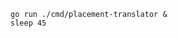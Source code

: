 <!--placement-translator-process-start-without-cd-kubestellar-start-->
```shell
go run ./cmd/placement-translator &
sleep 45
```
<!--placement-translator-process-start-without-cd-kubestellar-end-->